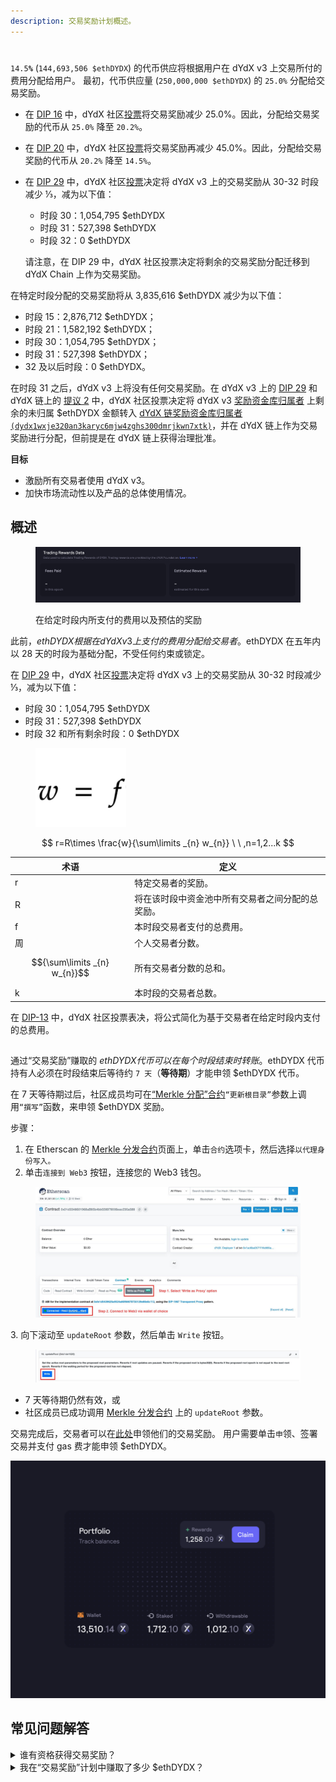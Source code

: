 ```yaml
---
description: 交易奖励计划概述。
---
```


#

`14.5`**`%`** (`144,693,506 $ethDYDX`) 的代币供应将根据用户在 dYdX v3 上交易所付的费用分配给用户。 最初，代币供应量 (`250,000,000 $ethDYDX`) 的 `25.0%` 分配给交易奖励。

* 在 [DIP 16](https://github.com/dydxfoundation/dip/blob/master/content/dips/DIP-16.md) 中，dYdX 社区[投票](https://dydx.community/dashboard/proposal/8)将交易奖励减少 25.0%。因此，分配给交易奖励的代币从 `25.0%` 降至 `20.2%`。
* 在 [DIP 20](https://dydx.community/dashboard/proposal/11) 中，dYdX 社区[投票](https://dydx.community/dashboard/proposal/11)将交易奖励再减少 45.0%。因此，分配给交易奖励的代币从 `20.2%` 降至 `14.5%`。
*   在 [DIP 29](https://dydx.community/dashboard/proposal/16) 中，dYdX 社区[投票](https://dydx.community/dashboard/proposal/16)决定将 dYdX v3 上的交易奖励从 30-32 时段减少 ⅓，减为以下值：

    * 时段 30：1,054,795 $ethDYDX
    * 时段 31：527,398 $ethDYDX
    * 时段 32：0 $ethDYDX

    请注意，在 DIP 29 中，dYdX 社区投票决定将剩余的交易奖励分配迁移到 dYdX Chain 上作为交易奖励。

在特定时段分配的交易奖励将从 3,835,616 $ethDYDX 减少为以下值：

* 时段 15：2,876,712 $ethDYDX；
* 时段 21：1,582,192 $ethDYDX；
* 时段 30：1,054,795 $ethDYDX；
* 时段 31：527,398 $ethDYDX；
* 32 及以后时段：0 $ethDYDX。

在时段 31 之后，dYdX v3 上将没有任何交易奖励。在 dYdX v3 上的 [DIP 29](https://dydx.community/dashboard/proposal/16) 和 dYdX 链上的 [提议 2](https://www.mintscan.io/dydx/proposals/2) 中，dYdX 社区投票决定将 dYdX v3 [奖励资金库归属者](https://etherscan.io/address/0xb9431e19b29b952d9358025f680077c3fd37292f) 上剩余的未归属 $ethDYDX 金额转入 [dYdX 链奖励资金库归属者 `(dydx1wxje320an3karyc6mjw4zghs300dmrjkwn7xtk)`](https://www.mintscan.io/dydx/address/dydx1wxje320an3karyc6mjw4zghs300dmrjkwn7xtk)，并在 dYdX 链上作为交易奖励进行分配，但前提是在 dYdX 链上获得治理批准。

**目标**

* 激励所有交易者使用 dYdX v3。
* 加快市场流动性以及产品的总体使用情况。

## **概述**

<figure><img src="../.gitbook/assets/1-fees-paid-estimated-rewards.png" alt=""><figcaption><p>在给定时段内所支付的费用以及预估的奖励</p></figcaption></figure>

此前，$ethDYDX 根据在 dYdX v3 上支付的费用分配给交易者。$ethDYDX 在五年内以 28 天的时段为基础分配，不受任何约束或锁定。

在 [DIP 29](https://dydx.community/dashboard/proposal/16) 中，dYdX 社区[投票](https://dydx.community/dashboard/proposal/16)决定将 dYdX v3 上的交易奖励从 30-32 时段减少 ⅓，减为以下值：

* 时段 30：1,054,795 $ethDYDX
* 时段 31：527,398 $ethDYDX
* 时段 32 和所有剩余时段：0 $ethDYDX



<figure><img src="../.gitbook/assets/1-trading-rewards-formula-new.png" alt=""><figcaption></figcaption></figure>

$$
r=R\times \frac{w}{\sum\limits _{n} w_{n}} \ \ ,n=1,2...k
$$

| 术语 | 定义 |
| ---------------------------- | ----------------------------------------------------------------------- |
| r | 特定交易者的奖励。 |
| R | 将在该时段中资金池中所有交易者之间分配的总奖励。 |
| f | 本时段交易者支付的总费用。 |
| 周 | 个人交易者分数。 |
| $${\sum\limits _{n} w_{n}}$$ | 所有交易者分数的总和。 |
| k | 本时段的交易者总数。 |

在 [DIP-13](https://github.com/dydxfoundation/dip/blob/master/content/dips/DIP-13.md) 中，dYdX 社区投票表决，将公式简化为基于交易者在给定时段内支付的总费用。

##

通过“交易奖励”赚取的 $ethDYDX 代币可以在每个时段结束时转账。$ethDYDX 代币持有人必须在时段结束后等待约 `7 天`（**等待期**）才能申领 $ethDYDX 代币。

在 7 天等待期过后，社区成员均可在[“Merkle 分配”合约](https://etherscan.io/address/0x01d3348601968ab85b4bb028979006eac235a588#writeProxyContract)`“更新根目录”`参数上调用`“撰写”`函数，来申领 $ethDYDX 奖励。

步骤：

1. 在 Etherscan 的 [Merkle 分发合约](https://etherscan.io/address/0x01d3348601968ab85b4bb028979006eac235a588#writeProxyContract)页面上，单击`合约`选项卡，然后选择`以代理身份写入。`
2. 单击`连接到 Web3` 按钮，连接您的 Web3 钱包。

<figure><img src="../.gitbook/assets/merkle-distributor-contract.jpeg" alt=""><figcaption></figcaption></figure>

3\. 向下滚动至 `updateRoot` 参数，然后单击 `Write` 按钮。

<figure><img src="../.gitbook/assets/updateRoot-claiming.jpeg" alt=""><figcaption></figcaption></figure>



* 7 天等待期仍然有效，或
* 社区成员已成功调用 [Merkle 分发合约](https://etherscan.io/address/0x01d3348601968ab85b4bb028979006eac235a588#writeProxyContract) 上的 `updateRoot` 参数。

交易完成后，交易者可以在[此处](https://dydx.community/dashboard)申领他们的交易奖励。 用户需要单击`申`领、签署交易并支付 gas 费才能申领 $ethDYDX。

![资金组合奖励概述](../.gitbook/assets/1-portfolio-overview-rewards.png)

## 常见问题解答

<details>

<summary>谁有资格获得交易奖励？</summary>

dYdX v3 上的所有交易者都有资格获得 $ethDYDX 作为交易奖励。

dYdX v3 不适用于在 dYdX Trading Inc 的[《使用条款》](https://dydx.exchange/terms)中规定的位于美国或受限制地区的交易者。

</details>

<details>

<summary>我在“交易奖励”计划中赚取了多少 $ethDYDX？</summary>

在当前时段，用户可以在[**trade.dydx.exchange/portfolio/rewards**](https://trade.dydx.exchange/portfolio/rewards)查看已支付的费用和预估的交易奖励，该网站存有用户的交易数据。

如需查看过去时段的奖励，请访问[**dydx.community/history/rewards**](https://dydx.community/history/rewards)**。**

</details>
